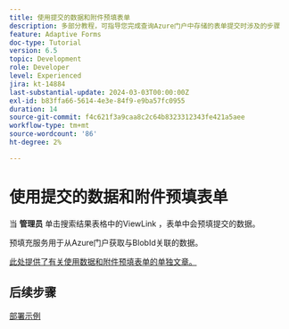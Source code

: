 ```yaml
---
title: 使用提交的数据和附件预填表单
description: 多部分教程，可指导您完成查询Azure门户中存储的表单提交时涉及的步骤
feature: Adaptive Forms
doc-type: Tutorial
version: 6.5
topic: Development
role: Developer
level: Experienced
jira: kt-14884
last-substantial-update: 2024-03-03T00:00:00Z
exl-id: b83ffa66-5614-4e3e-84f9-e9ba57fc0955
duration: 14
source-git-commit: f4c621f3a9caa8c2c64b8323312343fe421a5aee
workflow-type: tm+mt
source-wordcount: '86'
ht-degree: 2%

---
```


# 使用提交的数据和附件预填表单

当 **管理员** 单击搜索结果表格中的ViewLink ，表单中会预填提交的数据。

预填充服务用于从Azure门户获取与BlobId关联的数据。

[此处提供了有关使用数据和附件预填表单的单独文章。](https://experienceleague.adobe.com/docs/experience-manager-learn/forms/prefill-form-with-data-attachments/introduction.html)

## 后续步骤

[部署示例](./part5.md)
